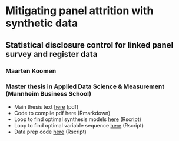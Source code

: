 # Mitigating panel attrition with synthetic data
## Statistical disclosure control for linked panel survey and register data
### Maarten Koomen
### Master thesis in Applied Data Science & Measurement (Mannheim Business School)

- Main thesis text [here](Mitigating_panel_attrition_with_syndata.pdf) (pdf)
- Code to compile pdf here (Rmarkdown)
- Loop to find optimal synthesis models [here](find_model.R) (Rscript)
- Loop to find optimal variable sequence [here](find_sequence.R) (Rscript)
- Data prep code [here](data_tree_ext.R) (Rscript)

